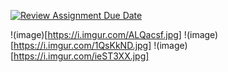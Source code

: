 [![Review Assignment Due Date](https://classroom.github.com/assets/deadline-readme-button-8d59dc4de5201274e310e4c54b9627a8934c3b88527886e3b421487c677d23eb.svg)](https://classroom.github.com/a/gTiETg9a)

!(image)[https://i.imgur.com/ALQacsf.jpg]
!(image)[https://i.imgur.com/1QsKkND.jpg]
!(image)[https://i.imgur.com/ieST3XX.jpg]
